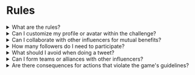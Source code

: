 # Rules



<details>

<summary>What are the rules?</summary>

You can access the rules through this link. Please note that they are complemented by the Terms and Conditions that every participant agrees to.

</details>

<details>

<summary>Can I customize my profile or avatar within the challenge?</summary>

Customising your profile or avatar on XBorg.gg or Twitter during the game does not affect the data collected via LunarCrush. The data is linked to your Twitter handle and not your profile image.

</details>

<details>

<summary>Can I collaborate with other influencers for mutual benefits?</summary>

Absolutely, engaging in collaborations with other influencers can significantly enhance your tweet engagement and amplify the visibility of our project. As long as these collaborations adhere to the guidelines, they are encouraged.

</details>

<details>

<summary>How many followers do I need to participate?</summary>

The challenge is open to everyone, but your points will only be counted if you have a minimum of 500 Twitter followers.

</details>

<details>

<summary>What should I avoid when doing a tweet?</summary>

Several factors are taken into account to identify spam: Repeated words, irrelevant hashtags, and banned terms such as "Giveaways," "Airdrops," and "Sweepstakes." For more information, visit: [https://lunarcrush.com/faq/how-does-lunarcrush-recognize-spam](https://lunarcrush.com/faq/how-does-lunarcrush-recognize-spam)

</details>

<details>

<summary>Can I form teams or alliances with other influencers?</summary>

Absolutely, engaging in collaborations with other influencers can significantly enhance your tweet engagement and amplify the visibility of our project. As long as these collaborations adhere to the guidelines, they are encouraged.

</details>

<details>

<summary>Are there consequences for actions that violate the game's guidelines?</summary>

LunarCrush has automated systems to detect different types of misconduct. Upon detection, LunarCrush will no longer acknowledge you as an influencer, resulting in the cessation of point accumulation. If required, you may also face disqualification from the contest, thereby losing eligibility to claim rewards.

</details>
